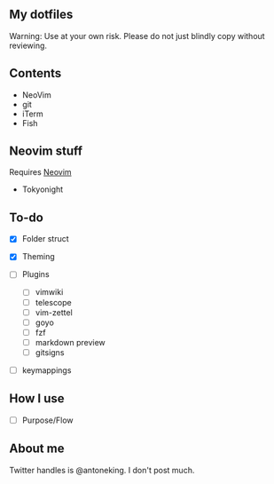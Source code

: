 ## My dotfiles
Warning: Use at your own risk. Please do not just blindly copy without reviewing.

## Contents
- NeoVim
- git
- iTerm
- Fish


## Neovim stuff

Requires [Neovim](https://neovim.io/)

  - Tokyonight

## To-do
- [x] Folder struct
- [x] Theming
- [ ] Plugins
  - [ ] vimwiki
  - [ ] telescope
  - [ ] vim-zettel
  - [ ] goyo
  - [ ] fzf
  - [ ] markdown preview
  - [ ] gitsigns
- [ ] keymappings


## How I use
- [ ] Purpose/Flow

## About me
Twitter handles is @antoneking. I don't post much.
